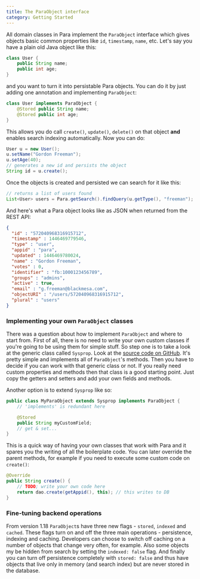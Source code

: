 ```yaml
---
title: The ParaObject interface
category: Getting Started
---
```


All domain classes in Para implement the `ParaObject` interface which gives objects basic common properties like
`id`, `timestamp`, `name`, etc. Let's say you have a plain old Java object like this:

```java
class User {
	public String name;
	public int age;
}
```

and you want to turn it into persistable Para objects. You can do it by just adding one annotation and
implementing `ParaObject`:

```java
class User implements ParaObject {
	@Stored public String name;
	@Stored public int age;
}
```

This allows you do call `create()`, `update()`, `delete()` on that object **and** enables search indexing automatically.
Now you can do:

```java
User u = new User();
u.setName("Gordon Freeman");
u.setAge(40);
// generates a new id and persists the object
String id = u.create();
```

Once the objects is created and persisted we can search for it like this:

```java
// returns a list of users found
List<User> users = Para.getSearch().findQuery(u.getType(), "freeman");
```

And here's what a Para object looks like as JSON when returned from the REST API:

```json
{
  "id" : "572040968316915712",
  "timestamp" : 1446469779546,
  "type" : "user",
  "appid" : "para",
  "updated" : 1446469780024,
  "name" : "Gordon Freeman",
  "votes" : 0,
  "identifier" : "fb:1000123456789",
  "groups" : "admins",
  "active" : true,
  "email" : "g.freeman@blackmesa.com",
  "objectURI" : "/users/572040968316915712",
  "plural" : "users"
}
```

### Implementing your own `ParaObject` classes

There was a question about how to implement `ParaObject` and where to start from. First of all, there is no need to write
your own custom classes if you're going to be using them for simple stuff. So step one is to take a look at the generic
class called `Sysprop`. Look at the [source code on GitHub](https://github.com/Erudika/para/blob/master/para-core/src/main/java/com/erudika/para/core/Sysprop.java).
It's pretty simple and implements all of `ParaObject`'s methods. Then you have to decide if you can work with that
generic class or not. If you really need custom properties and methods then that class is a good starting point.
Just copy the getters and setters and add your own fields and methods.

Another option is to extend `Sysprop` like so:

```java
public class MyParaObject extends Sysprop implements ParaObject {
	// 'implements' is redundant here

	@Stored
	public String myCustomField;
	// get & set...
}
```

This is a quick way of having your own classes that work with Para and it spares you the writing of all the boilerplate code.
You can later override the parent methods, for example if you need to execute some custom code on `create()`:

```java
@Override
public String create() {
	// TODO; write your own code here
	return dao.create(getAppid(), this); // this writes to DB
}
```

### Fine-tuning backend operations

From version 1.18 `ParaObject`s have three new flags - `stored`, `indexed` and `cached`. These flags turn on and off
the three main operations - persistence, indexing and caching. Developers can choose to switch off caching on a number
of objects that change very often, for example. Also some objects my be hidden from search by setting the `indexed: false`
flag. And finally you can turn off persistence completely with `stored: false` and thus have objects that
live only in memory (and search index) but are never stored in the database.